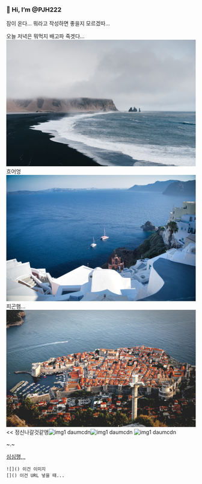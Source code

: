 ### 👋 Hi, I’m @PJH222

잠이 온다...
뭐라고 작성하면 좋을지 모르겠따...

오늘 저녁은 뭐먹지 배고파 죽겟다...
![11](./0.jpeg)
흐어엉
![12](./1.jpeg)
피곤햄...
![13](./2.jpeg)  <<
정신나갈것같앵![img1 daumcdn](https://github.com/PJH222/PJH222/assets/137601875/3a3b531e-4ad9-4897-a3e2-0643fdc9145e)![img1 daumcdn](https://github.com/PJH222/PJH222/assets/137601875/7fd12be3-867c-4d60-b06b-390fdf488ed9)
![img1 daumcdn](https://github.com/PJH222/PJH222/assets/137601875/280f8224-98ba-46c3-ac89-218f58b742bb)


~.~

[심심행,,,](https://blog.naver.com/riminiop)
```
![]() 이건 이미지
[]() 이건 URL 넣을 때...
```

<!-- ---
👀 I’m interested in ...
🌱 I’m currently learning ...
💞️ I’m looking to collaborate on ...
📫 How to reach me ...

<!---
PJH222/PJH222 is a ✨ special ✨ repository because its `README.md` (this file) appears on your GitHub profile.
You can click the Preview link to take a look at your changes.
---> 
